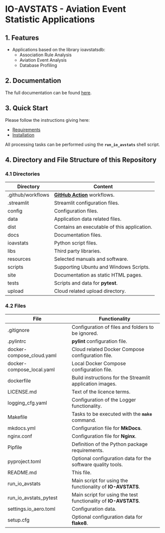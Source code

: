 # IO-AVSTATS - Aviation Event Statistic Applications

## 1. Features

- Applications based on the library ioavstatsdb:
  - Association Rule Analysis
  - Aviation Event Analysis
  - Database Profiling

## 2. Documentation

The full documentation can be found [here](https://io-aero.github.io/io-avstats/).

## 3. Quick Start

Please follow the instructions giving here:

- [Requirements](https://io-aero.github.io/io-avstats/setup_requirements.html)
- [Installation](https://io-aero.github.io/io-avstats/setup_installation.html)

All processing tasks can be performed using the **`run_io_avstats`** shell script.

## 4. Directory and File Structure of this Repository

### 4.1 Directories

| Directory         | Content                                                    |
|-------------------|------------------------------------------------------------|
| .github/workflows | **[GitHub Action](https://github.com/actions)** workflows. |
| .streamlit        | Streamlit configuration files.                             |
| config            | Configuration files.                                       |
| data              | Application data related files.                            |
| dist              | Contains an executable of this application.                |
| docs              | Documentation files.                                       |
| ioavstats         | Python script files.                                       |
| libs              | Third party libraries.                                     |
| resources         | Selected manuals and software.                             |
| scripts           | Supporting Ubuntu and Windows Scripts.                     |
| site              | Documentation as static HTML pages.                        |
| tests             | Scripts and data for **pytest**.                           |
| upload            | Cloud related upload directory.                            |

### 4.2 Files

| File                      | Functionality                                                   |
|---------------------------|-----------------------------------------------------------------|
| .gitignore                | Configuration of files and folders to be ignored.               |
| .pylintrc                 | **pylint** configuration file.                                  |
| docker-compose_cloud.yaml | Cloud related Docker Compose configuration file.                |
| docker-compose_local.yaml | Local Docker Compose configuration file.                        |
| dockerfile                | Build instructions for the Streamlit application images.        |
| LICENSE.md                | Text of the licence terms.                                      |
| logging_cfg.yaml          | Configuration of the Logger functionality.                      |
| Makefile                  | Tasks to be executed with the **`make`** command.               |
| mkdocs.yml                | Configuration file for **MkDocs**.                              |
| nginx.conf                | Configuration file for **Nginx**.                               |
| Pipfile                   | Definition of the Python package requirements.                  |
| pyproject.toml            | Optional configuration data for the software quality tools.     |
| README.md                 | This file.                                                      |
| run_io_avstats            | Main script for using the functionality of **IO-AVSTATS**.      |
| run_io_avstats_pytest     | Main script for using the test functionality of **IO-AVSTATS**. |
| settings.io_aero.toml     | Configuration data.                                             |
| setup.cfg                 | Optional configuration data for **flake8**.                     |

